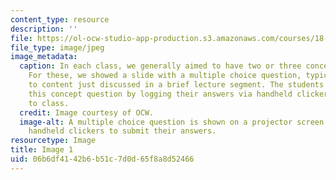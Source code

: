 ```yaml
---
content_type: resource
description: ''
file: https://ol-ocw-studio-app-production.s3.amazonaws.com/courses/18-05-introduction-to-probability-and-statistics-spring-2014/06b6df4142b6b51c7d0d65f8a8d52466_gallery3-1.jpg
file_type: image/jpeg
image_metadata:
  caption: In each class, we generally aimed to have two or three concept questions.
    For these, we showed a slide with a multiple choice question, typically related
    to content just discussed in a brief lecture segment. The students responded to
    this concept question by logging their answers via handheld clickers they brought
    to class.
  credit: Image courtesy of OCW.
  image-alt: A multiple choice question is shown on a projector screen. Students use
    handheld clickers to submit their answers.
resourcetype: Image
title: Image 1
uid: 06b6df41-42b6-b51c-7d0d-65f8a8d52466
---
```


